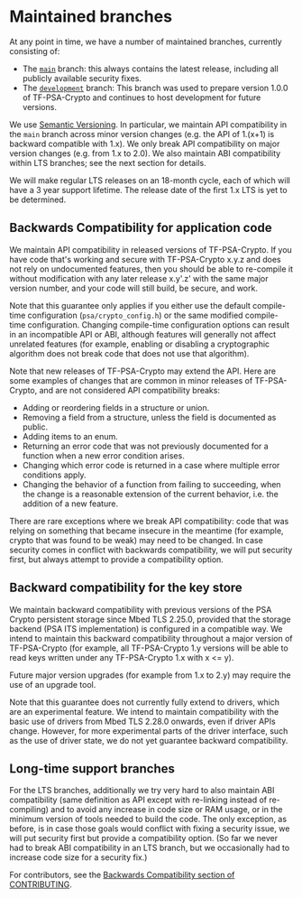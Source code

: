 # Maintained branches

At any point in time, we have a number of maintained branches, currently consisting of:

- The [`main`](https://github.com/Mbed-TLS/TF-PSA-Crypto/tree/main) branch:
  this always contains the latest release, including all publicly available
  security fixes.
- The [`development`](https://github.com/Mbed-TLS/TF-PSA-Crypto/tree/development) branch:
  This branch was used to prepare version 1.0.0 of TF-PSA-Crypto and continues to host
  development for future versions.

We use [Semantic Versioning](https://semver.org/). In particular, we maintain
API compatibility in the `main` branch across minor version changes (e.g.
the API of 1.(x+1) is backward compatible with 1.x). We only break API
compatibility on major version changes (e.g. from 1.x to 2.0). We also maintain
ABI compatibility within LTS branches; see the next section for details.

We will make regular LTS releases on an 18-month cycle, each of which will have
a 3 year support lifetime. The release date of the first 1.x LTS is yet to be
determined.

## Backwards Compatibility for application code

We maintain API compatibility in released versions of TF-PSA-Crypto. If you
have code that's working and secure with TF-PSA-Crypto x.y.z and does not rely
on undocumented features, then you should be able to re-compile it without
modification with any later release x.y'.z' with the same major version
number, and your code will still build, be secure, and work.

Note that this guarantee only applies if you either use the default
compile-time configuration (`psa/crypto_config.h`) or the same modified
compile-time configuration. Changing compile-time configuration options can
result in an incompatible API or ABI, although features will generally not
affect unrelated features (for example, enabling or disabling a
cryptographic algorithm does not break code that does not use that
algorithm).

Note that new releases of TF-PSA-Crypto may extend the API. Here are some
examples of changes that are common in minor releases of TF-PSA-Crypto, and are
not considered API compatibility breaks:

* Adding or reordering fields in a structure or union.
* Removing a field from a structure, unless the field is documented as public.
* Adding items to an enum.
* Returning an error code that was not previously documented for a function
  when a new error condition arises.
* Changing which error code is returned in a case where multiple error
  conditions apply.
* Changing the behavior of a function from failing to succeeding, when the
  change is a reasonable extension of the current behavior, i.e. the
  addition of a new feature.

There are rare exceptions where we break API compatibility: code that was
relying on something that became insecure in the meantime (for example,
crypto that was found to be weak) may need to be changed. In case security
comes in conflict with backwards compatibility, we will put security first,
but always attempt to provide a compatibility option.

## Backward compatibility for the key store

We maintain backward compatibility with previous versions of the
PSA Crypto persistent storage since Mbed TLS 2.25.0, provided that the
storage backend (PSA ITS implementation) is configured in a compatible way.
We intend to maintain this backward compatibility throughout a major version
of TF-PSA-Crypto (for example, all TF-PSA-Crypto 1.y versions will be able to
read keys written under any TF-PSA-Crypto 1.x with x <= y).

Future major version upgrades (for example from 1.x to 2.y) may require the use
of an upgrade tool.

Note that this guarantee does not currently fully extend to drivers, which
are an experimental feature. We intend to maintain compatibility with the
basic use of drivers from Mbed TLS 2.28.0 onwards, even if driver APIs
change. However, for more experimental parts of the driver interface, such
as the use of driver state, we do not yet guarantee backward compatibility.

## Long-time support branches

For the LTS branches, additionally we try very hard to also maintain ABI
compatibility (same definition as API except with re-linking instead of
re-compiling) and to avoid any increase in code size or RAM usage, or in the
minimum version of tools needed to build the code. The only exception, as
before, is in case those goals would conflict with fixing a security issue, we
will put security first but provide a compatibility option. (So far we never
had to break ABI compatibility in an LTS branch, but we occasionally had to
increase code size for a security fix.)

For contributors, see the [Backwards Compatibility section of
CONTRIBUTING](CONTRIBUTING.md#backwards-compatibility).
